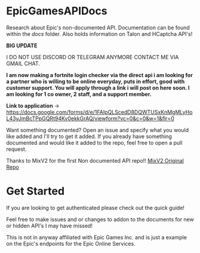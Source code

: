 # EpicGamesAPIDocs
Research about Epic's non-documented API. Documentation can be found within the _*docs*_ folder.
Also holds information on Talon and HCaptcha API's!

**BIG UPDATE**

I DO NOT USE DISCORD OR TELEGRAM ANYMORE CONTACT ME VIA GMAIL CHAT.

**I am now making a fortnite login checker via the direct api i am looking for a partner who is willing to be
online everyday, puts in effort, good with customer support. You will apply through a link i will post on here soon.
I am looking for 1 co owner, 2 staff, and a support member.**

__**Link to application**__ -> https://docs.google.com/forms/d/e/1FAIpQLScedD8DQWTUSxKnMgMLyHoL43yJmBcTPpGQRt94Kv0ekkGrAQ/viewform?vc=0&c=0&w=1&flr=0

Want something documented? Open an issue and specify what you would like added and I'll try to get it added.
If you already have something documented and would like it added to the repo, feel free to open a pull request.

Thanks to MixV2 for the first Non documented API repo!! [MixV2 Original Repo](https://github.com/MixV2/EpicResearch)

# Get Started
If you are looking to get authenticated please check out the quick guide!

Feel free to make issues and or changes to addon to the documents for new or hidden API's I may have missed!

This is not in anyway affiliated with Epic Games Inc. and is just a example on the Epic's endpoints for the Epic Online Services.
